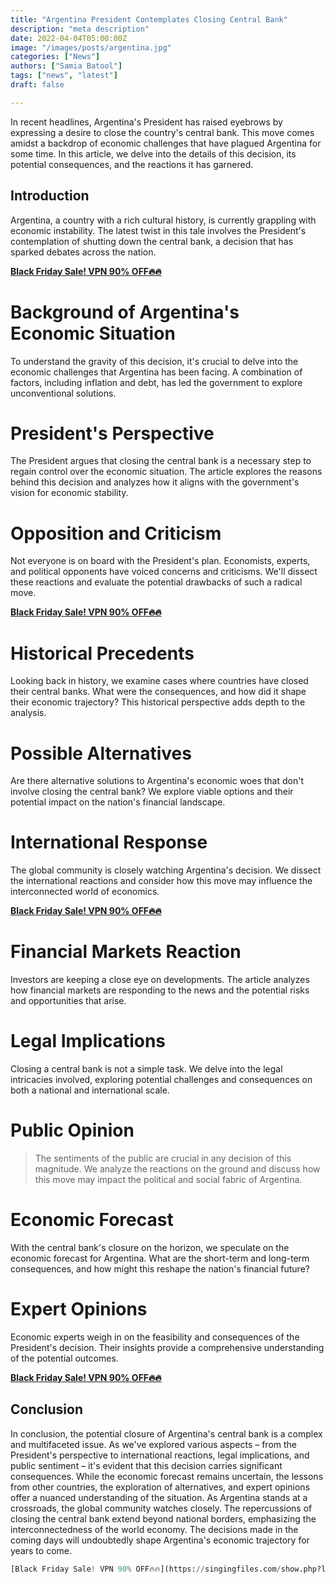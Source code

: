 ```yaml
---
title: "Argentina President Contemplates Closing Central Bank"
description: "meta description"
date: 2022-04-04T05:00:00Z
image: "/images/posts/argentina.jpg"
categories: ["News"]
authors: ["Samia Batool"]
tags: ["news", "latest"]
draft: false

---
```


In recent headlines, Argentina's President has raised eyebrows by expressing a desire to close the country's central bank. This move comes amidst a backdrop of economic challenges that have plagued Argentina for some time. In this article, we delve into the details of this decision, its potential consequences, and the reactions it has garnered.

## Introduction

Argentina, a country with a rich cultural history, is currently grappling with economic instability. The latest twist in this tale involves the President's contemplation of shutting down the central bank, a decision that has sparked debates across the nation.

**[Black Friday Sale! VPN 90% OFF🔥🔥](https://singingfiles.com/show.php?l=0&u=865363&id=60403)**

# Background of Argentina's Economic Situation
To understand the gravity of this decision, it's crucial to delve into the economic challenges that Argentina has been facing. A combination of factors, including inflation and debt, has led the government to explore unconventional solutions.

# President's Perspective
The President argues that closing the central bank is a necessary step to regain control over the economic situation. The article explores the reasons behind this decision and analyzes how it aligns with the government's vision for economic stability.

# Opposition and Criticism
Not everyone is on board with the President's plan. Economists, experts, and political opponents have voiced concerns and criticisms. We'll dissect these reactions and evaluate the potential drawbacks of such a radical move.

**[Black Friday Sale! VPN 90% OFF🔥🔥](https://singingfiles.com/show.php?l=0&u=865363&id=60403)**

# Historical Precedents
Looking back in history, we examine cases where countries have closed their central banks. What were the consequences, and how did it shape their economic trajectory? This historical perspective adds depth to the analysis.

# Possible Alternatives
Are there alternative solutions to Argentina's economic woes that don't involve closing the central bank? We explore viable options and their potential impact on the nation's financial landscape.

# International Response
The global community is closely watching Argentina's decision. We dissect the international reactions and consider how this move may influence the interconnected world of economics.

**[Black Friday Sale! VPN 90% OFF🔥🔥](https://singingfiles.com/show.php?l=0&u=865363&id=60403)**

# Financial Markets Reaction
Investors are keeping a close eye on developments. The article analyzes how financial markets are responding to the news and the potential risks and opportunities that arise.

# Legal Implications
Closing a central bank is not a simple task. We delve into the legal intricacies involved, exploring potential challenges and consequences on both a national and international scale.

# Public Opinion
>The sentiments of the public are crucial in any decision of this magnitude. We analyze the reactions on the ground and discuss how this move may impact the political and social fabric of Argentina.

# Economic Forecast
With the central bank's closure on the horizon, we speculate on the economic forecast for Argentina. What are the short-term and long-term consequences, and how might this reshape the nation's financial future?

# Expert Opinions
Economic experts weigh in on the feasibility and consequences of the President's decision. Their insights provide a comprehensive understanding of the potential outcomes.

**[Black Friday Sale! VPN 90% OFF🔥🔥](https://singingfiles.com/show.php?l=0&u=865363&id=60403)**

## Conclusion

In conclusion, the potential closure of Argentina's central bank is a complex and multifaceted issue. As we've explored various aspects – from the President's perspective to international reactions, legal implications, and public sentiment – it's evident that this decision carries significant consequences. While the economic forecast remains uncertain, the lessons from other countries, the exploration of alternatives, and expert opinions offer a nuanced understanding of the situation.
As Argentina stands at a crossroads, the global community watches closely. The repercussions of closing the central bank extend beyond national borders, emphasizing the interconnectedness of the world economy. The decisions made in the coming days will undoubtedly shape Argentina's economic trajectory for years to come.

```python
[Black Friday Sale! VPN 90% OFF🔥🔥](https://singingfiles.com/show.php?l=0&u=865363&id=60403)
```
